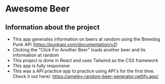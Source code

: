 # Awesome Beer

## Information about the project

- This app generates information on beers at random using the Brewdog Punk API (https://punkapi.com/documentation/v2)
- Clicking the "Click For Another Beer" loads another beer and its information at random
- This project is done in React and uses Tailwind as the CSS framework
- This app is fully responsive
- This was a API practice app to practice using API's for the first time.
Check it out here/: https://ameley-random-beer-generator.netlify.app/
